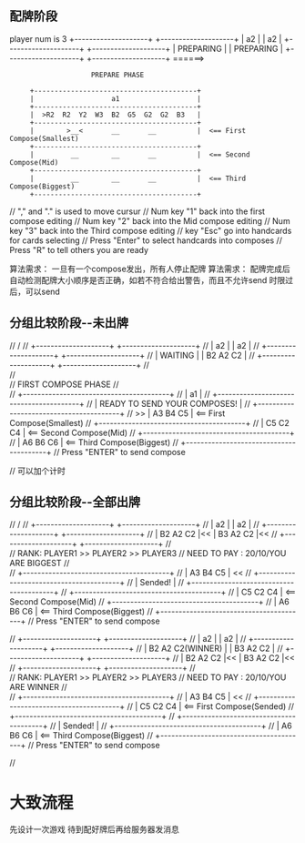 <!--
 * @Author: lawrence-cell 850140027@qq.com
 * @Generate Date: Do not edit
 * @LastEditors: lawrence-cell 850140027@qq.com
 * @LastEditTime: 2022-06-07 00:44:09
 * @FilePath: \undefinedc:\Users\yangguang\Desktop\UNO\Design_Book.md
 * @Description: 
 * 
 * Copyright (c) 2022 by lawrence-cell 850140027@qq.com, All Rights Reserved. 
-->


## 配牌阶段

  player num is 3
   +--------------------+          +--------------------+
   |         a2         |          |         a2         |
   +--------------------+          +--------------------+
   |     PREPARING      |          |      PREPARING     |
   +--------------------+          +--------------------+
   ======>
 
                        PREPARE PHASE
 
         +----------------------------------------+
         |                   a1                   |
         +----------------------------------------+
         |  >R2  R2  Y2  W3  B2  G5  G2  G2  B3   |
         +----------------------------------------+
         |        >__<       __       __          |  <== First Compose(Smallest)
         +----------------------------------------+
         |         __        __       __          |  <== Second Compose(Mid)
         +----------------------------------------+
         |         __        __       __          |  <== Third Compose(Biggest)
         +----------------------------------------+
//        "," and "." is used to move cursur
//        Num key "1" back into the first compose editing
//        Num key "2" back into the Mid   compose editing
//        Num key "3" back into the Third compose editing
//        key "Esc" go into handcards for cards selecting
//        Press "Enter" to select handcards into composes
//        Press "R" to tell others you are ready

算法需求： 一旦有一个compose发出，所有人停止配牌
算法需求： 配牌完成后自动检测配牌大小顺序是否正确，如若不符合给出警告，而且不允许send
时限过后，可以send



## 分组比较阶段--未出牌
//  /
//    +--------------------+          +--------------------+
//    |         a2         |          |         a2         |
//    +--------------------+          +--------------------+
//    |      WAITING       |          |     B2  A2  C2     |
//    +--------------------+          +--------------------+
//  
//  
//                       FIRST COMPOSE PHASE
//  
//          +----------------------------------------+
//          |                   a1                   |
//          +----------------------------------------+
//          |      READY TO SEND YOUR COMPOSES!      |
//          +----------------------------------------+
//       >> |         A3        B4       C5          |  <== First Compose(Smallest)
//          +----------------------------------------+
//          |         C5        C2       C4          |  <== Second Compose(Mid)
//          +----------------------------------------+
//          |         A6        B6       C6          |  <== Third Compose(Biggest)
//          +----------------------------------------+
//           Press "ENTER" to send compose

//  可以加个计时

## 分组比较阶段--全部出牌
//  /
//    +--------------------+          +--------------------+
//    |         a2         |          |         a2         |
//    +--------------------+          +--------------------+
//    |      B2  A2  C2    |<<        |     B3  A2  C2     |<<
//    +--------------------+          +--------------------+
//  
//                RANK: PLAYER1 >> PLAYER2 >> PLAYER3
//                NEED TO PAY :  20/10/YOU ARE BIGGEST
//  
//          +----------------------------------------+
//          |         A3        B4       C5          |  <<
//          +----------------------------------------+
//          |                 Sended!                |
//          +----------------------------------------+
//          +----------------------------------------+
//          |         C5        C2       C4          |  <== Second Compose(Mid)
//          +----------------------------------------+
//          |         A6        B6       C6          |  <== Third Compose(Biggest)
//          +----------------------------------------+
//           Press "ENTER" to send compose

//    +--------------------+          +--------------------+
//    |         a2         |          |         a2         |
//    +--------------------+          +--------------------+
//    | B2  A2  C2(WINNER) |          |     B3  A2  C2     |
//    +--------------------+          +--------------------+
//    |      B2  A2  C2    |<<        |     B3  A2  C2     |<<
//    +--------------------+          +--------------------+
//  
//                RANK: PLAYER1 >> PLAYER2 >> PLAYER3
//                NEED TO PAY : 20/10/YOU ARE WINNER
//  
//          +----------------------------------------+
//          |         A3        B4       C5          |  <<
//          +----------------------------------------+
//          |         C5        C2       C4          |  <== First  Compose(Sended)
//          +----------------------------------------+
//          +----------------------------------------+
//          |                 Sended!                |
//          +----------------------------------------+
//          |         A6        B6       C6          |  <== Third Compose(Biggest)
//          +----------------------------------------+
//           Press "ENTER" to send compose

//
# 大致流程 
先设计一次游戏  待到配好牌后再给服务器发消息